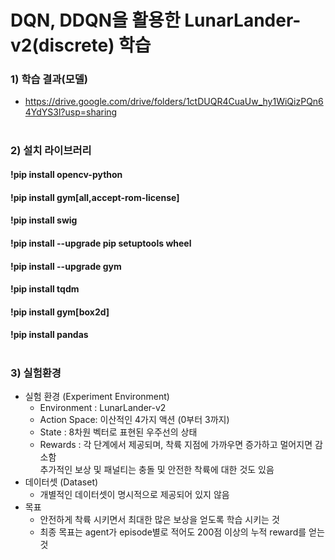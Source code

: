 # DQN, DDQN을 활용한 LunarLander-v2(discrete) 학습 
 
### 1) 학습 결과(모델) 
   - https://drive.google.com/drive/folders/1ctDUQR4CuaUw_hy1WiQizPQn64YdYS3l?usp=sharing
#
### 2) 설치 라이브러리
#### !pip install opencv-python
#### !pip install gym[all,accept-rom-license]
#### !pip install swig
#### !pip install --upgrade pip setuptools wheel
#### !pip install --upgrade gym
#### !pip install tqdm
#### !pip install gym[box2d]
#### !pip install pandas
#
### 3) 실험환경
- 실험 환경 (Experiment Environment)
   - Environment : LunarLander-v2
   - Action Space: 이산적인 4가지 액션 (0부터 3까지)
   - State : 8차원 벡터로 표현된 우주선의 상태
   - Rewards : 각 단계에서 제공되며, 착륙 지점에 가까우면 증가하고 멀어지면 감소함            
                      추가적인 보상 및 패널티는 충돌 및 안전한 착륙에 대한 것도 있음
 - 데이터셋 (Dataset)
   - 개별적인 데이터셋이 명시적으로 제공되어 있지 않음
 - 목표
   - 안전하게 착륙 시키면서 최대한 많은 보상을 얻도록 학습 시키는 것
   - 최종 목표는 agent가 episode별로 적어도 200점 이상의 누적 reward를 얻는 것

